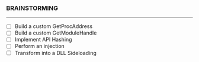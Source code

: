 

### BRAINSTORMING
---

+ [ ] Build a custom GetProcAddress
+ [ ] Build a custom GetModuleHandle
+ [ ] Implement API Hashing
+ [ ] Perform an injection
+ [ ] Transform into a DLL Sideloading